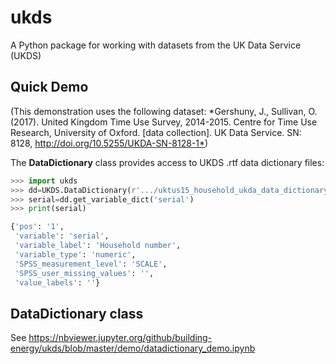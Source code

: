 # ukds
A Python package for working with datasets from the UK Data Service (UKDS)





## Quick Demo

(This demonstration uses the following dataset: *Gershuny, J., Sullivan, O. (2017). United Kingdom Time Use Survey, 2014-2015. Centre for Time Use Research, University of Oxford. [data collection]. UK Data Service. SN: 8128, <http://doi.org/10.5255/UKDA-SN-8128-1*>)

The **DataDictionary** class provides access to UKDS .rtf data dictionary files:

```python
>>> import ukds
>>> dd=UKDS.DataDictionary(r'.../uktus15_household_ukda_data_dictionary.rtf')
>>> serial=dd.get_variable_dict('serial')
>>> print(serial)

{'pos': '1',
 'variable': 'serial',
 'variable_label': 'Household number',
 'variable_type': 'numeric',
 'SPSS_measurement_level': 'SCALE',
 'SPSS_user_missing_values': '',
 'value_labels': ''}
```









## DataDictionary class



See <https://nbviewer.jupyter.org/github/building-energy/ukds/blob/master/demo/datadictionary_demo.ipynb>

